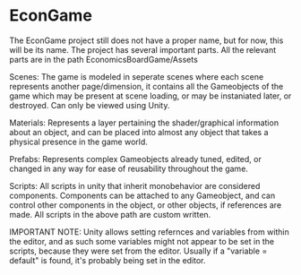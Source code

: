 # EconGame
The EconGame project still does not have a proper name, but for now, this will be its name. The project has several important parts.
All the relevant parts are in the path EconomicsBoardGame/Assets

Scenes: The game is modeled in seperate scenes where each scene represents another page/dimension, it contains all the Gameobjects of the game which may be
present at scene loading, or may be instaniated later, or destroyed. Can only be viewed using Unity.

Materials: Represents a layer pertaining the shader/graphical information about an object, and can be placed into almost any object that takes a 
physical presence in the game world.

Prefabs: Represents complex Gameobjects already tuned, edited, or changed in any way for ease of reusability throughout the game.

Scripts: All scripts in unity that inherit monobehavior are considered components. Components can be attached to any Gameobject, and can control other
components in the object, or other objects, if references are made. All scripts in the above path are custom written.

IMPORTANT NOTE: Unity allows setting refernces and variables from within the editor, and as such some variables might not appear to be set 
in the scripts, because they were set from the editor. Usually if a "variable = default" is found, it's probably being set in the editor.
